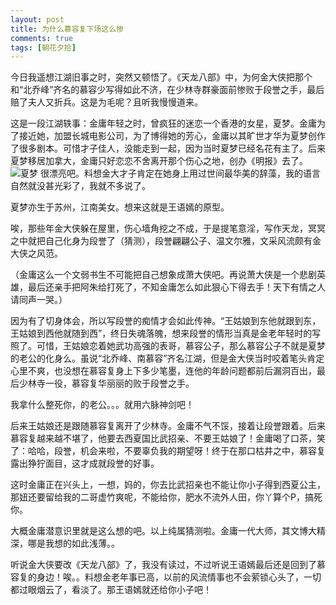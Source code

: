 ```yaml
---
layout: post
title: 为什么慕容复下场这么惨
comments: true
tags: [朝花夕拾]
---
```


今日我遥想江湖旧事之时，突然又顿悟了。《天龙八部》中，为何金大侠把那个和“北乔峰”齐名的慕容少写得如此不济，在少林寺群豪面前惨败于段誉之手，最后赔了夫人又折兵。这是为毛呢？且听我慢慢道来。

这是一段江湖轶事：金庸年轻之时，曾疯狂的迷恋一个香港的女星，夏梦。金庸为了接近她，加盟长城电影公司，为了博得她的芳心，金庸以其旷世才华为夏梦创作了很多剧本。可惜才子佳人，没能走到一起，因为当时夏梦已经名花有主了。后来夏梦移居加拿大，金庸只好恋恋不舍离开那个伤心之地，创办《明报》去了。
![夏梦](http://fmn.xnimg.cn/fmn043/20100702/1750/b_large_Mi2N_05c8000189812d14.jpg) 
很漂亮吧。料想金大才子肯定在她身上用过世间最华美的辞藻，我的语言自然就没甚光彩了，我就不多说了。

夏梦亦生于苏州，江南美女。想来这就是王语嫣的原型。

唉，那些年金大侠躲在屋里，伤心墙角挖之不成，于是提笔意淫，写作天龙，冥冥之中就把自己化身为段誉了（猜测），段誉翩翩公子、温文尔雅，文采风流颇有金大侠之风范。

（金庸这么一个文弱书生不可能把自己想象成萧大侠吧。再说萧大侠是一个悲剧英雄，最后还亲手把阿朱给打死了，不知金庸怎么如此狠心下得去手！天下有情之人请同声一哭。）

因为有了切身体会，所以写段誉的痴情才会如此传神。“王姑娘到东他就跟到东，王姑娘到西他就随到西”，终日失魂落魄，想来段誉的情形当真是金老年轻时的写照了。可惜，王姑娘恋着她武功高强的表哥，慕容公子，那么慕容公子不就是夏梦的老公的化身么。虽说“北乔峰、南慕容”齐名江湖，但是金大侠当时咬着笔头肯定心里不爽，也没想在慕容复身上下多少笔墨，连他的年龄问题都前后漏洞百出，最后少林寺一役，慕容复华丽丽的败于段誉之手。

我拿什么整死你，的老公。。。就用六脉神剑吧！

后来王姑娘还是跟随慕容复离开了少林寺。金庸不气不馁，接着让段誉跟着。后来慕容复越来越不堪了，他要去西夏国比武招亲、不要王姑娘了！金庸喝了口茶，笑了：哈哈，段誉，机会来啦，不要辜负我的期望呀！终于在那口枯井之中，慕容复露出狰狞面目，这才成就段誉的好事。

这时金庸正在兴头上，一想，妈的，你去比武招亲也不能让你小子得到西夏公主，那妞还要留给我的二哥虚竹爽呢，不能给你，肥水不流外人田，你丫算个P，搞死你。

大概金庸潜意识里就是这么想的吧。以上纯属猜测啦。金庸一代大师，其文博大精深，哪是我想的如此浅薄。。

听说金大侠要改《天龙八部》了，我没有读过，不过听说王语嫣最后还是回到了慕容复的身边！唉。。料想金老年事已高，以前的风流情事也不会萦锁心头了，一切都过眼烟云了，看淡了。那王语嫣就还给你小子吧！